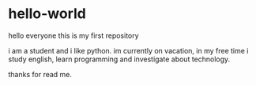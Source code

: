 # hello-world
hello everyone this is my first repository

i am a student and i like python. im currently on vacation, in my free time i study english, learn programming and investigate about technology.

thanks for read me. 
